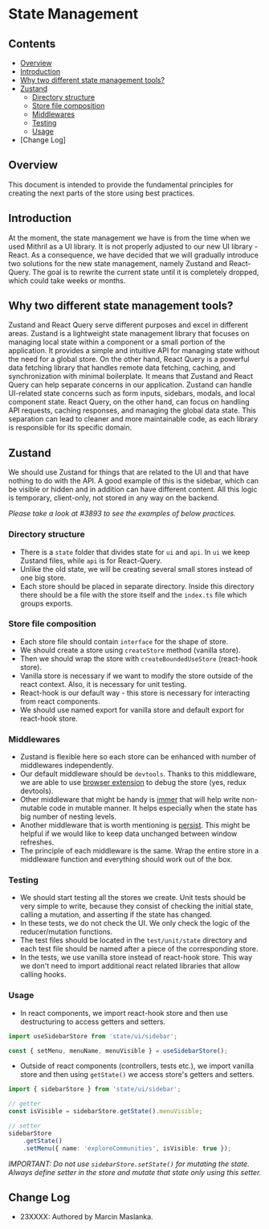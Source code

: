 # State Management

## Contents

- [Overview](#overview)
- [Introduction](#introduction)
- [Why two different state management tools?](#why-two-different-state-management-tools)
- [Zustand](#zustand)
  * [Directory structure](#directory-structure)
  * [Store file composition](#store-file-composition)
  * [Middlewares](#middlewares)
  * [Testing](#testing)
  * [Usage](#usage)
- [Change Log]

## Overview

This document is intended to provide the fundamental principles for creating the next parts of the store using best practices.

## Introduction

At the moment, the state management we have is from the time when we used Mithril as a UI library. It is not properly adjusted to our new UI library - React. As a consequence, we have decided that we will gradually introduce two solutions for the new state management, namely Zustand and React-Query. The goal is to rewrite the current state until it is completely dropped, which could take weeks or months.

## Why two different state management tools?

Zustand and React Query serve different purposes and excel in different areas. Zustand is a lightweight state management library that focuses on managing local state within a component or a small portion of the application. It provides a simple and intuitive API for managing state without the need for a global store. On the other hand, React Query is a powerful data fetching library that handles remote data fetching, caching, and synchronization with minimal boilerplate. It means that Zustand and React Query can help separate concerns in our application. Zustand can handle UI-related state concerns such as form inputs, sidebars, modals, and local component state. React Query, on the other hand, can focus on handling API requests, caching responses, and managing the global data state. This separation can lead to cleaner and more maintainable code, as each library is responsible for its specific domain.

## Zustand

We should use Zustand for things that are related to the UI and that have nothing to do with the API. A good example of this is the sidebar, which can be visible or hidden and in addition can have different content. All this logic is temporary, client-only, not stored in any way on the backend.

*Please take a look at #3893 to see the examples of below practices.*

### Directory structure

- There is a `state` folder that divides state for `ui` and `api`. In `ui` we keep Zustand files, while `api` is for React-Query.
- Unlike the old state, we will be creating several small stores instead of one big store.
- Each store should be placed in separate directory. Inside this directory there should be a file with the store itself and the `index.ts` file which groups exports.

### Store file composition

- Each store file should contain `interface` for the shape of store.
- We should create a store using `createStore` method (vanilla store).
- Then we should wrap the store with `createBoundedUseStore` (react-hook store).
- Vanilla store is necessary if we want to modify the store outside of the react context. Also, it is necessary for unit testing.
- React-hook is our default way - this store is necessary for interacting from react components.
- We should use named export for vanilla store and default export for react-hook store.

### Middlewares

- Zustand is flexible here so each store can be enhanced with number of middlewares independently.
- Our default middleware should be `devtools`. Thanks to this middleware, we are able to use [browser extension](https://chrome.google.com/webstore/detail/redux-devtools/lmhkpmbekcpmknklioeibfkpmmfibljd?hl=en) to debug the store (yes, redux devtools).
- Other middleware that might be handy is [immer](https://docs.pmnd.rs/zustand/integrations/immer-middleware) that will help write non-mutable code in mutable manner. It helps especially when the state has big number of nesting levels.
- Another middleware that is worth mentioning is [persist](https://docs.pmnd.rs/zustand/integrations/persisting-store-data). This might be helpful if we would like to keep data unchanged between window refreshes.
- The principle of each middleware is the same. Wrap the entire store in a middleware function and everything should work out of the box.

### Testing

- We should start testing all the stores we create. Unit tests should be very simple to write, because they consist of checking the initial state, calling a mutation, and asserting if the state has changed.
- In these tests, we do not check the UI. We only check the logic of the reducer/mutation functions.
- The test files should be located in the `test/unit/state` directory and each test file should be named after a piece of the corresponding store.
- In the tests, we use vanilla store instead of react-hook store. This way we don't need to import additional react related libraries that allow calling hooks.

### Usage

- In react components, we import react-hook store and then use destructuring to access getters and setters.

```ts
import useSidebarStore from 'state/ui/sidebar';

const { setMenu, menuName, menuVisible } = useSidebarStore();
```

- Outside of react components (controllers, tests etc.), we import vanilla store and then using `getState()` we access store's getters and setters.

```ts
import { sidebarStore } from 'state/ui/sidebar';

// getter
const isVisible = sidebarStore.getState().menuVisible;

// setter
sidebarStore
    .getState()
    .setMenu({ name: 'exploreCommunities', isVisible: true });
```

*IMPORTANT: Do not use `sidebarStore.setState()` for mutating the state. Always define setter in the store and mutate that state only using this setter.*

## Change Log

- 23XXXX: Authored by Marcin Maslanka.
